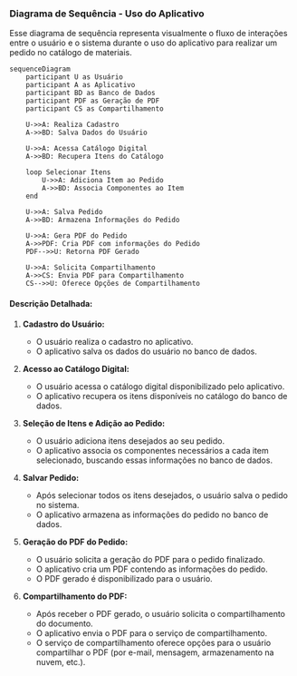 ### Diagrama de Sequência - Uso do Aplicativo
Esse diagrama de sequência representa visualmente o fluxo de interações entre o usuário e o sistema durante o uso do aplicativo para realizar um pedido no catálogo de materiais.


```mermaid
sequenceDiagram
    participant U as Usuário
    participant A as Aplicativo
    participant BD as Banco de Dados
    participant PDF as Geração de PDF
    participant CS as Compartilhamento
    
    U->>A: Realiza Cadastro
    A->>BD: Salva Dados do Usuário
    
    U->>A: Acessa Catálogo Digital
    A->>BD: Recupera Itens do Catálogo
    
    loop Selecionar Itens
        U->>A: Adiciona Item ao Pedido
        A->>BD: Associa Componentes ao Item
    end
    
    U->>A: Salva Pedido
    A->>BD: Armazena Informações do Pedido
    
    U->>A: Gera PDF do Pedido
    A->>PDF: Cria PDF com informações do Pedido
    PDF-->>U: Retorna PDF Gerado
    
    U->>A: Solicita Compartilhamento
    A->>CS: Envia PDF para Compartilhamento
    CS-->>U: Oferece Opções de Compartilhamento

```

#### Descrição Detalhada:

1. **Cadastro do Usuário:**
   - O usuário realiza o cadastro no aplicativo.
   - O aplicativo salva os dados do usuário no banco de dados.

2. **Acesso ao Catálogo Digital:**
   - O usuário acessa o catálogo digital disponibilizado pelo aplicativo.
   - O aplicativo recupera os itens disponíveis no catálogo do banco de dados.

3. **Seleção de Itens e Adição ao Pedido:**
   - O usuário adiciona itens desejados ao seu pedido.
   - O aplicativo associa os componentes necessários a cada item selecionado, buscando essas informações no banco de dados.

4. **Salvar Pedido:**
   - Após selecionar todos os itens desejados, o usuário salva o pedido no sistema.
   - O aplicativo armazena as informações do pedido no banco de dados.

5. **Geração do PDF do Pedido:**
   - O usuário solicita a geração do PDF para o pedido finalizado.
   - O aplicativo cria um PDF contendo as informações do pedido.
   - O PDF gerado é disponibilizado para o usuário.

6. **Compartilhamento do PDF:**
    - Após receber o PDF gerado, o usuário solicita o compartilhamento do documento.
    - O aplicativo envia o PDF para o serviço de compartilhamento.
    - O serviço de compartilhamento oferece opções para o usuário compartilhar o PDF (por e-mail, mensagem, armazenamento na nuvem, etc.).